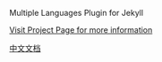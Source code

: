 Multiple Languages Plugin for Jekyll

[Visit Project Page for more information](http://jekyll-langs.liaohuqiu.net/)

[中文文档](http://jekyll-langs.liaohuqiu.net/cn)
